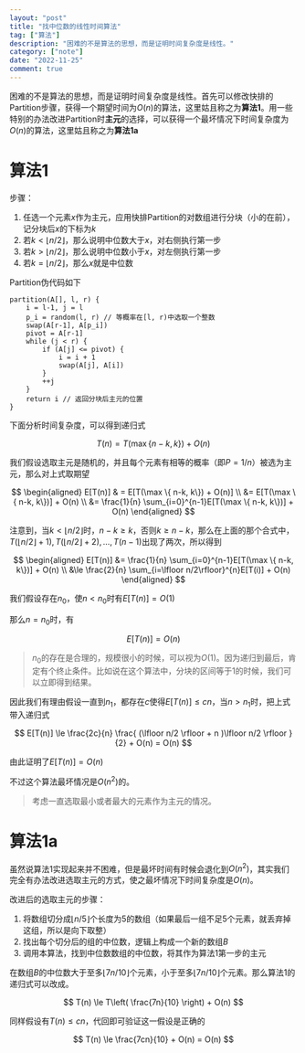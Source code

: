 ```yaml
---
layout: "post"
title: "找中位数的线性时间算法"
tag: ["算法"]
description: "困难的不是算法的思想，而是证明时间复杂度是线性。"
category: ["note"]
date: "2022-11-25"
comment: true
---
```


困难的不是算法的思想，而是证明时间复杂度是线性。首先可以修改快排的Partition步骤，获得一个期望时间为$O(n)$的算法，这里姑且称之为**算法1**。用一些特别的办法改进Partition时**主元**的选择，可以获得一个最坏情况下时间复杂度为$O(n)$的算法，这里姑且称之为**算法1a**

# 算法1

步骤：

1. 任选一个元素$x$作为主元，应用快排$\text{Partition}$的对数组进行分块（小的在前），记分块后$x$的下标为$k$
2. 若$k\lt \lfloor n/2\rfloor$，那么说明中位数大于$x$，对右侧执行第一步
3. 若$k\gt \lfloor n/2\rfloor$，那么说明中位数小于$x$，对左侧执行第一步
4. 若$k = \lfloor n/2 \rfloor$，那么$x$就是中位数

$\text{Partition}$伪代码如下

```
partition(A[], l, r) {
    i = l-1, j = l
    p_i = random(l, r) // 等概率在[l, r)中选取一个整数
    swap(A[r-1], A[p_i])
    pivot = A[r-1]
    while (j < r) {
        if (A[j] <= pivot) {
            i = i + 1
            swap(A[j], A[i])
        }
        ++j
    }
    return i // 返回分块后主元的位置
}
```

下面分析时间复杂度，可以得到递归式

$$
T(n) = T(\max \{ n-k, k\}) + O(n)
$$

我们假设选取主元是随机的，并且每个元素有相等的概率（即$P = 1/n$）被选为主元，那么对上式取期望

$$
\begin{aligned}
E[T(n)] & = E[T(\max \{ n-k, k\}) + O(n)] \\
&= E[T(\max \{ n-k, k\})] + O(n) \\
&= \frac{1}{n} \sum_{i=0}^{n-1}E[T(\max \{ n-k, k\})] + O(n)
\end{aligned}
$$

注意到，当$k < \lfloor n/2 \rfloor$时，$n-k \ge k$，否则$k \ge n-k$，那么在上面的那个合式中，$T(\lfloor n/2 \rfloor + 1), T(\lfloor n/2 \rfloor + 2) , \dots, T(n-1)$出现了两次，所以得到

$$
\begin{aligned}
E[T(n)] &= \frac{1}{n} \sum_{i=0}^{n-1}E[T(\max \{ n-k, k\})] + O(n) \\
&\le \frac{2}{n} \sum_{i=\lfloor n/2\rfloor}^{n}E[T(i)] + O(n)
\end{aligned}
$$

我们假设存在$n_0$，使$n < n_0$时有$E[T(n)] = O(1)$

那么$n = n_0$时，有

$$
E[T(n)] = O(n)
$$

> $n_0$的存在是合理的，规模很小的时候，可以视为$O(1)$。因为递归到最后，肯定有个终止条件。比如说在这个算法中，分块的区间等于1的时候，我们可以立即得到结果。

因此我们有理由假设一直到$n_1$，都存在$c$使得$E[T(n)] \le cn$，当$n > n_1$时，把上式带入递归式

$$
E[T(n)] \le \frac{2c}{n} \frac{ (\lfloor n/2 \rfloor + n )\lfloor n/2 \rfloor }{2} + O(n) = O(n)
$$

由此证明了$E[T(n)] = O(n)$

不过这个算法最坏情况是$O(n^2)$的。

> 考虑一直选取最小或者最大的元素作为主元的情况。

# 算法1a

虽然说算法1实现起来并不困难，但是最坏时间有时候会退化到$O(n^2)$，其实我们完全有办法改进选取主元的方式，使之最坏情况下时间复杂度是$O(n)$。

改进后的选取主元的步骤：

1. 将数组切分成$\lfloor n/5 \rfloor$个长度为5的数组（如果最后一组不足5个元素，就丢弃掉这组，所以是向下取整）
2. 找出每个切分后的组的中位数，逻辑上构成一个新的数组$B$
3. 调用本算法，找到中位数数组的中位数，将其作为算法1第一步的主元

在数组$B$的中位数大于至多$\lfloor 7n/10 \rfloor$个元素，小于至多$\lfloor 7n/10 \rfloor$个元素。那么算法1的递归式可以改成。

$$
T(n) \le T\left( \frac{7n}{10} \right) + O(n)
$$

同样假设有$T(n) \le cn$，代回即可验证这一假设是正确的

$$
T(n) \le \frac{7cn}{10}  + O(n) = O(n)
$$
